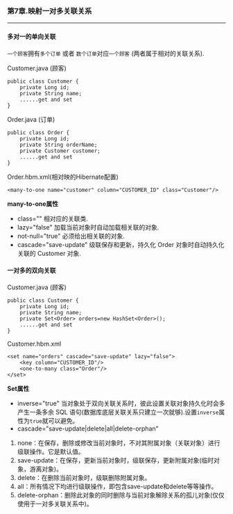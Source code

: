 ### 第7章.映射一对多关联关系 ###

------------------------------------------

#### 多对一的单向关联 ####

`一个顾客`拥有`多个订单` 或者 `数个订单`对应`一个顾客` (两者属于相对的关联关系).

Customer.java (顾客)

	public class Customer {
		private Long id;
		private String name;
		......get and set
	}

Order.java (订单)

	public class Order {
		private Long id;
		private String orderName;
		private Customer customer;
		......get and set
	}

Order.hbm.xml(相对映的Hibernate配置)

	<many-to-one name="customer" column="CUSTOMER_ID" class="Customer"/>

**many-to-one属性**

 * class=""			相对应的关联类.
 * lazy="false"		加载当前对象时自动加载相关联的对象.
 * not-null="true"	必须给出相关联的对象.
 * cascade="save-update"		级联保存和更新，持久化 Order 对象时自动持久化关联的 Customer 对象.

#### 一对多的双向关联 ####

Customer.java (顾客)

	public class Customer {
		private Long id;
		private String name;
		private Set<Order> orders=new HashSet<Order>();
		......get and set
	}

Customer.hbm.xml

	<set name="orders" cascade="save-update" lazy="false">
		<key column="CUSTOMER_ID"/>
		<one-to-many class="Order"/>
	</set>

**Set属性**

 * inverse="true"	当对象处于双向关联关系时，彼此设置关联对象持久化时会多产生一条多余 SQL 语句(数据库底层关联关系只建立一次就够).设置`inverse`属性为`true`就可以避免。
 * cascade="save-update|delete|all|delete-orphan"  
  1. none：在保存，删除或修改当前对象时，不对其附属对象（关联对象）进行级联操作。它是默认值。
  2. save-update：在保存，更新当前对象时，级联保存，更新附属对象(临时对象，游离对象)。   
  3. delete：在删除当前对象时，级联删除附属对象。  
  4. all：所有情况下均进行级联操作，即包含save-update和delete等等操作。
  5. delete-orphan：删除此对象的同时删除与当前对象解除关系的孤儿对象(仅仅使用于一对多关联关系中)。